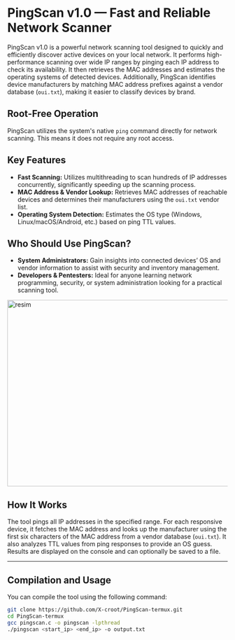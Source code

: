 # PingScan v1.0 — Fast and Reliable Network Scanner

PingScan v1.0 is a powerful network scanning tool designed to quickly and efficiently discover active devices on your local network. It performs high-performance scanning over wide IP ranges by pinging each IP address to check its availability. It then retrieves the MAC addresses and estimates the operating systems of detected devices. Additionally, PingScan identifies device manufacturers by matching MAC address prefixes against a vendor database (`oui.txt`), making it easier to classify devices by brand.


## Root-Free Operation
  PingScan utilizes the system's native `ping` command directly for network scanning. This means it does not require any root access.

## Key Features

- **Fast Scanning:** Utilizes multithreading to scan hundreds of IP addresses concurrently, significantly speeding up the scanning process.
- **MAC Address & Vendor Lookup:** Retrieves MAC addresses of reachable devices and determines their manufacturers using the `oui.txt` vendor list.
- **Operating System Detection:** Estimates the OS type (Windows, Linux/macOS/Android, etc.) based on ping TTL values.

## Who Should Use PingScan?

- **System Administrators:** Gain insights into connected devices’ OS and vendor information to assist with security and inventory management.
- **Developers & Pentesters:** Ideal for anyone learning network programming, security, or system administration looking for a practical scanning tool.
<img width="904" height="426" alt="resim" src="https://github.com/user-attachments/assets/a87e7c99-382d-4911-8eaa-feac2e6f0e7c" />


## How It Works

The tool pings all IP addresses in the specified range. For each responsive device, it fetches the MAC address and looks up the manufacturer using the first six characters of the MAC address from a vendor database (`oui.txt`). It also analyzes TTL values from ping responses to provide an OS guess. Results are displayed on the console and can optionally be saved to a file.

---

## Compilation and Usage

You can compile the tool using the following command:

```bash
git clone https://github.com/X-croot/PingScan-termux.git
cd PingScan-termux
gcc pingscan.c -o pingscan -lpthread
./pingscan <start_ip> <end_ip> -o output.txt

